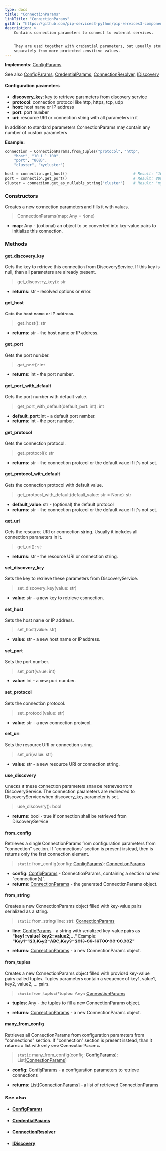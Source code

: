 ```yaml
---
type: docs
title: "ConnectionParams"
linkTitle: "ConnectionParams"
gitUrl: "https://github.com/pip-services3-python/pip-services3-components-python"
description: >
    Contains connection parameters to connect to external services.


    They are used together with credential parameters, but usually stored
    separately from more protected sensitive values.
---
```


**Implements**: [ConfigParams](../../../commons/config/config_params)

See also [ConfigParams](../../../commons/config/config_params), [CredentialParams](../../auth/credential_params),
[ConnectionResolver](../connection_resolver), [IDiscovery](../idiscovery)


#### Configuration parameters

- **discovery_key**: key to retrieve parameters from discovery service
- **protocol**: connection protocol like http, https, tcp, udp
- **host**: host name or IP address
- **port**: port number
- **uri**: resource URI or connection string with all parameters in it

In addition to standard parameters ConnectionParams may contain any number of custom parameters

**Example:**
```python
connection = ConnectionParams.from_tuples("protocol", "http",
    "host", "10.1.1.100",
    "port", "8080",
    "cluster", "mycluster")

host = connection.get_host()                              # Result: "10.1.1.100"
port = connection.get_port()                              # Result: 8080
cluster = connection.get_as_nullable_string("cluster")    # Result: "mycluster"
```


### Constructors
Creates a new connection parameters and fills it with values.

> ConnectionParams(map: Any = None)

- **map**: Any - (optional) an object to be converted into key-value pairs to initialize this connection.

### Methods

#### get_discovery_key
Gets the key to retrieve this connection from DiscoveryService.
If this key is null, than all parameters are already present.

>  get_discovery_key(): str

- **returns**: str - resolved options or error.


#### get_host
Gets the host name or IP address.

>  get_host(): str

- **returns**: str - the host name or IP address.


#### get_port
Gets the port number.

>  get_port(): int

- **returns**: int - the port number.


#### get_port_with_default
Gets the port number with default value.

>  get_port_with_default(default_port: int): int

- **default_port**: int - a default port number.
- **returns**: int - the port number.


#### get_protocol
Gets the connection protocol.

>  get_protocol(): str

- **returns**: str - the connection protocol or the default value if it's not set.


#### get_protocol_with_default
Gets the connection protocol with default value.

>  get_protocol_with_default(default_value: str = None): str

- **default_value**: str - (optional) the default protocol
- **returns**: str - the connection protocol or the default value if it's not set.


#### get_uri
Gets the resource URI or connection string. Usually it includes all connection parameters in it.

>  get_uri(): str

- **returns**: str - the resource URI or connection string.


#### set_discovery_key
Sets the key to retrieve these parameters from DiscoveryService.

>  set_discovery_key(value: str)

- **value**: str - a new key to retrieve connection.


#### set_host
Sets the host name or IP address.

>  set_host(value: str)

- **value**: str - a new host name or IP address.


#### set_port
Sets the port number.

>  set_port(value: int)

- **value**: int - a new port number.


#### set_protocol
Sets the connection protocol.

>  set_protocol(value: str)

- **value**: str - a new connection protocol.


#### set_uri
Sets the resource URI or connection string.

>  set_uri(value: str)

- **value**: str - a new resource URI or connection string.


#### use_discovery
Checks if these connection parameters shall be retrieved from DiscoveryService.
The connection parameters are redirected to DiscoveryService when discovery_key parameter is set.

>  use_discovery(): bool

- **returns**: bool - true if connection shall be retrieved from DiscoveryService


#### from_config
Retrieves a single ConnectionParams from configuration parameters
from "connection" section. If "connections" section is present instead,
then is returns only the first connection element.

> `static` from_config(config: [ConfigParams](../../../commons/config/config_params)): [ConnectionParams]()

- **config**: [ConfigParams](../../../commons/config/config_params) - ConnectionParams, containing a section named "connection(s)".
- **returns**: [ConnectionParams]() - the generated ConnectionParams object.


#### from_string
Creates a new ConnectionParams object filled with key-value pairs serialized as a string.

> `static` from_string(line: str): [ConnectionParams]()

- **line**: [ConfigParams](../../../commons/config/config_params) - a string with serialized key-value pairs as **"key1=value1;key2=value2;..."**
Example: **"Key1=123;Key2=ABC;Key3=2016-09-16T00:00:00.00Z"**

- **returns**: [ConnectionParams]() - a new ConnectionParams object.


#### from_tuples
Creates a new ConnectionParams object filled with provided key-value pairs called tuples.
Tuples parameters contain a sequence of key1, value1, key2, value2, ... pairs.

> `static` from_tuples(*tuples: Any): [ConnectionParams]()

- **tuples**: Any - the tuples to fill a new ConnectionParams object.

- **returns**: [ConnectionParams]() - a new ConnectionParams object.


#### many_from_config
Retrieves all ConnectionParams from configuration parameters
from "connections" section. If "connection" section is present instead,
than it returns a list with only one ConnectionParams.

> `static` many_from_config(config: [ConfigParams](../../../commons/config/config_params)): List[[ConnectionParams]()]

- **config**: [ConfigParams](../../../commons/config/config_params) - a configuration parameters to retrieve connections

- **returns**: List[[ConnectionParams]()] - a list of retrieved ConnectionParams


### See also
- #### [ConfigParams](../../../commons/config/config_params)
- #### [CredentialParams](../../auth/credential_params)
- #### [ConnectionResolver](../connection_resolver)
- #### [IDiscovery](../idiscovery)